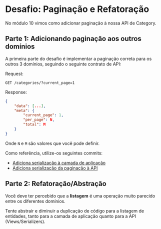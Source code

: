 # Desafio: Paginação e Refatoração

No módulo 10 vimos como adicionar paginação à nossa API de Category.


## Parte 1: Adicionando paginação aos outros domínios

A primeira parte do desafio é implementar a paginação correta para os outros 3 domínios, seguindo o seguinte contrato de API:

Request:
```
GET /categories/?current_page=1
```

Response:
```json
{
    "data": [...],
    "meta": {
        "current_page": 1,
        "per_page": N,
        "total": M
    }
}
```
Onde `N` e `M` são valores que você pode definir.

Como referência, utilize-os seguintes commits:

- [Adiciona serialização à camada de aplicação](https://github.com/gcrsaldanha/codeflix-catalog-admin/commit/c77fc1e224cc8c17c5cf69d3168fbd10fc12617f#diff-fd06040ea71dc7ea28fe4c569704ef7bed2f6154b3ba485590c4cacafada0630)
- [Adiciona serialização da paginação à API](https://github.com/gcrsaldanha/codeflix-catalog-admin/commit/88e5bfa5594cfba7a0bd09f144de088a6d394eb5)


## Parte 2: Refatoração/Abstração

Você deve ter percebido que a **listagem** é uma operação muito parecido entre os diferentes domínios.

Tente abstrair e diminuir a duplicação de código para a listagem de entidades, tanto para a camada de aplicação quanto para a API (Views/Serializers).
